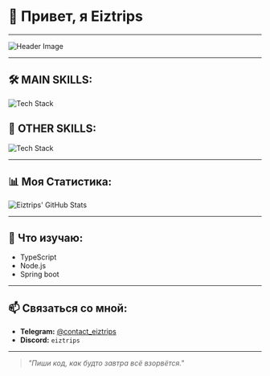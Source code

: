 # 👾 Привет, я **Eiztrips**

---

![Header Image](https://media.giphy.com/media/2tNf1N6fVe1de/giphy.gif)  

---

## 🛠️ MAIN SKILLS:

![Tech Stack](https://skillicons.dev/icons?i=java,python,postgresql,linux,html,css,git)

## 🥎 OTHER SKILLS:

![Tech Stack](https://skillicons.dev/icons?i=js,nodejs,ts,react,vita)

---

## 📊 Моя Статистика:

![Eiztrips' GitHub Stats](https://github-readme-stats.vercel.app/api?username=Eiztrips&show_icons=true&theme=radical&hide_title=true)

---

## 🌱 Что изучаю:

- TypeScript
- Node.js  
- Spring boot

---

## 📫 Связаться со мной:
- **Telegram:** [@contact_eiztrips](https://t.me/contact_eiztrips)
- **Discord:** `eiztrips`

---

> _"Пиши код, как будто завтра всё взорвётся."_
